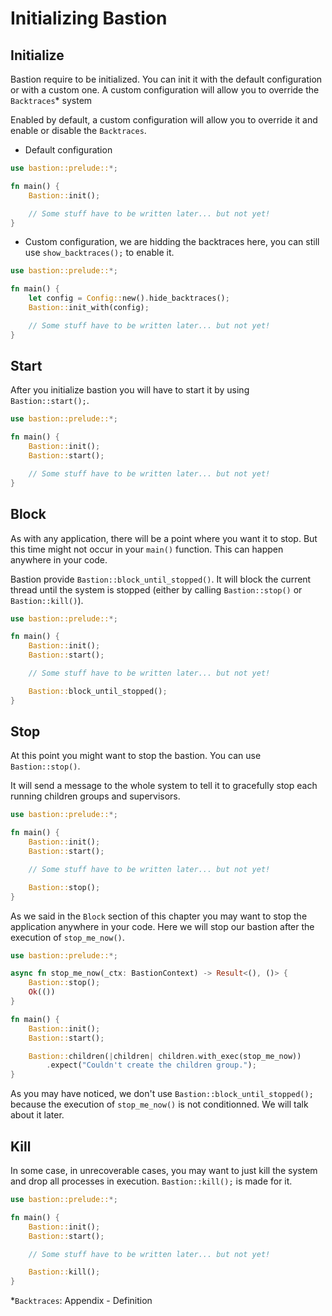 # Initializing Bastion

## Initialize

Bastion require to be initialized. You can init it with the default configuration or with a custom one. A custom configuration will allow you to override the `Backtraces`\* system

Enabled by default, a custom configuration will allow you to override it and enable or disable the `Backtraces`.

- Default configuration

```rs
use bastion::prelude::*;

fn main() {
    Bastion::init();

    // Some stuff have to be written later... but not yet!
}
```

- Custom configuration, we are hidding the backtraces here, you can still use `show_backtraces();` to enable it.

```rs
use bastion::prelude::*;

fn main() {
    let config = Config::new().hide_backtraces();
    Bastion::init_with(config);

    // Some stuff have to be written later... but not yet!
}
```

## Start

After you initialize bastion you will have to start it by using `Bastion::start();`.

```rs
use bastion::prelude::*;

fn main() {
    Bastion::init();
    Bastion::start();

    // Some stuff have to be written later... but not yet!
}
```

## Block

As with any application, there will be a point where you want it to stop. But this time might not occur in your `main()` function. This can happen anywhere in your code.

Bastion provide `Bastion::block_until_stopped()`. It will block the current thread until the system is stopped (either by calling `Bastion::stop()` or `Bastion::kill()`).

```rs
use bastion::prelude::*;

fn main() {
    Bastion::init();
    Bastion::start();

    // Some stuff have to be written later... but not yet!

    Bastion::block_until_stopped();
}
```

## Stop

At this point you might want to stop the bastion. You can use `Bastion::stop()`.

It will send a message to the whole system to tell it to gracefully stop each running children groups and supervisors.

```rs
use bastion::prelude::*;

fn main() {
    Bastion::init();
    Bastion::start();

    // Some stuff have to be written later... but not yet!

    Bastion::stop();
}
```

As we said in the `Block` section of this chapter you may want to stop the application anywhere in your code. Here we will stop our bastion after the execution of `stop_me_now()`.

```rs
use bastion::prelude::*;

async fn stop_me_now(_ctx: BastionContext) -> Result<(), ()> {
    Bastion::stop();
    Ok(())
}

fn main() {
    Bastion::init();
    Bastion::start();

    Bastion::children(|children| children.with_exec(stop_me_now))
        .expect("Couldn't create the children group.");
}
```

As you may have noticed, we don't use `Bastion::block_until_stopped();` because the execution of `stop_me_now()` is not conditionned. We will talk about it later.

## Kill

In some case, in unrecoverable cases, you may want to just kill the system and drop all processes in execution. `Bastion::kill();` is made for it.

```rs
use bastion::prelude::*;

fn main() {
    Bastion::init();
    Bastion::start();

    // Some stuff have to be written later... but not yet!

    Bastion::kill();
}
```

\*`Backtraces`: Appendix - Definition
